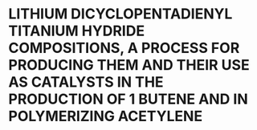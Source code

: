 # LITHIUM DICYCLOPENTADIENYL TITANIUM HYDRIDE COMPOSITIONS, A PROCESS FOR PRODUCING THEM AND THEIR USE AS CATALYSTS IN THE PRODUCTION OF 1 BUTENE AND IN POLYMERIZING ACETYLENE